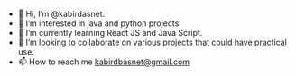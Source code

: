 - 👋 Hi, I’m @kabirdasnet.
- 👀 I’m interested in java and python projects.
- 🌱 I’m currently learning React JS and Java Script.
- 💞️ I’m looking to collaborate on various projects that could have practical use.
- 📫 How to reach me kabirdbasnet@gmail.com

<!---
kabirdbasnet/kabirdbasnet is a ✨ special ✨ repository because its `README.md` (this file) appears on your GitHub profile.
You can click the Preview link to take a look at your changes.
--->
